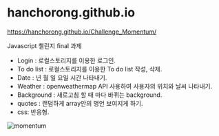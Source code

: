 # hanchorong.github.io

https://hanchorong.github.io/Challenge_Momentum/

Javascript 챌린지 final 과제

- Login : 로컬스토리지를 이용한 로그인.
- To do list : 로컬스토리지를 이용한 To do list 작성, 삭제.
- Date : 년 월 일 요일 시간 나타내기.
- Weather : openweathermap API 사용하여 사용자의 위치와 날씨 나타내기.
- Background : 새로고침 할 때 마다 바뀌는 background.
- quotes : 랜덤하게 array안의 명언 보여지게 하기. 
- css: 반응형.

![momentum](https://i.ibb.co/ZTTzBzb/ezgif-com-gif-maker.gif)
